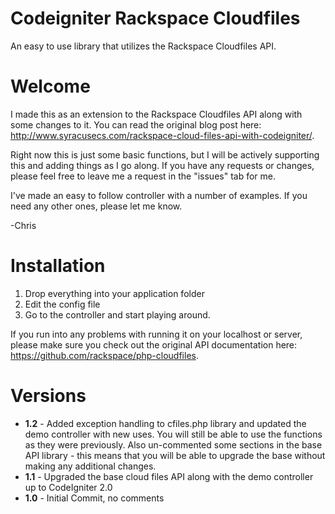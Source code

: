 Codeigniter Rackspace Cloudfiles
================================
An easy to use library that utilizes the Rackspace Cloudfiles API.

Welcome
=======

I made this as an extension to the Rackspace Cloudfiles API along with some changes to it. You can read the original blog post here: http://www.syracusecs.com/rackspace-cloud-files-api-with-codeigniter/.

Right now this is just some basic functions, but I will be actively supporting this and adding things as I go along. If you have any requests or changes, please feel free to leave me a request in the "issues" tab for me.

I've made an easy to follow controller with a number of examples. If you need any other ones, please let me know.

-Chris

Installation
============
1. Drop everything into your application folder
2. Edit the config file
3. Go to the controller and start playing around.

If you run into any problems with running it on your localhost or server, please make sure you check out the original API documentation here: https://github.com/rackspace/php-cloudfiles.

Versions
========
* **1.2** - Added exception handling to cfiles.php library and updated the demo controller with new uses. You will still be able to use the functions as they were previously. Also un-commented some sections in the base API library - this means that you will be able to upgrade the base without making any additional changes.
* **1.1** - Upgraded the base cloud files API along with the demo controller up to CodeIgniter 2.0
* **1.0** - Initial Commit, no comments